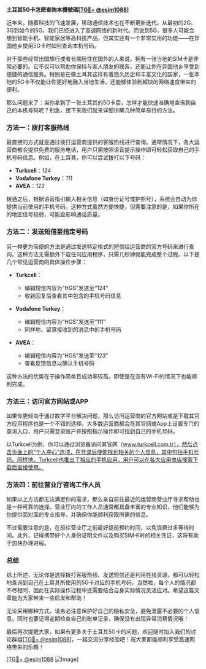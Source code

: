 **土耳其5G卡怎麽查詢本機號碼[[TG💪+ @esim1088](https://t.me/s/esim1088)]**

近年来，随着科技的飞速发展，移动通信技术也在不断更新迭代。从最初的2G、3G到如今的5G，我们已经进入了高速网络的新时代。而说到5G，很多人可能会想到智能手机、智能家居等高科技产品，但其实还有一个非常实用的功能——在异国他乡使用5G卡时如何查询本机号码。

对于那些经常出国旅行或者长期居住在国外的人来说，拥有一张当地的SIM卡是非常必要的。它不仅可以帮助你保持与家人朋友的联系，还能让你在异国他乡享受到便捷的通信服务。特别是在像土耳其这样有着悠久历史和丰富文化的国家，一张本地的5G卡不仅能让你更好地融入当地生活，还能够体验到超快的网络速度带来的便利。

那么问题来了：当你拿到了一张土耳其的5G卡后，怎样才能快速准确地查询到自己的本机号码呢？别急，接下来我们就来详细讲解几种简单易行的方法。

### 方法一：拨打客服热线

最直接的方式就是通过拨打运营商提供的客服热线进行查询。通常情况下，各大运营商都会提供免费的服务电话，用户只需按照语音提示操作即可轻松获取自己的手机号码信息。例如，在土耳其，你可以尝试拨打以下号码：

- **Turkcell**：*124*
- **Vodafone Turkey**：*111*
- **AVEA**：*123*

拨通之后，根据语音指引输入相关信息（如身份证号或护照号），系统会自动为你提供当前使用的手机号码。这种方式虽然方便快捷，但需要注意的是，如果你所在的地区信号较弱，可能会影响通话质量。

### 方法二：发送短信至指定号码

另一种更为简便的方法是通过发送特定格式的短信给运营商的官方号码来进行查询。这种方法无需额外下载任何应用程序，只需几秒钟就能完成整个过程。以下是几个常见运营商的具体操作步骤：

- **Turkcell**：
  - 编辑短信内容为“HGS”发送至“124”
  - 收到回复后查看其中包含的手机号码信息
  
- **Vodafone Turkey**：
  - 编辑短信内容为“HGS”发送至“111”
  - 同样地，留意接收到的消息中的手机号码
  
- **AVEA**：
  - 编辑短信内容为“HGS”发送至“123”
  - 查看反馈信息以确认手机号码

这种方法的优势在于操作简单且成功率较高，即使是在没有Wi-Fi的情况下也能顺利完成。

### 方法三：访问官方网站或APP

如果你更倾向于通过数字平台解决问题，那么访问运营商的官方网站或是下载其官方应用程序也是一个不错的选择。大多数运营商都会在其官网或App上设置专门的查询入口，用户只需登录账户并按照指示操作即可找到自己的手机号码。

以Turkcell为例，你可以通过浏览器访问其官网（www.turkcell.com.tr），然后点击页面上的“个人中心”选项，在登录后便能找到相关的个人信息，其中包括手机号码。同样地，Turkcell也推出了相应的手机应用，用户可以在各大应用商店搜索下载后直接使用。

### 方法四：前往营业厅咨询工作人员

如果以上方法都无法满足你的需求，那么亲自前往最近的运营商营业厅寻求帮助也是一种可靠的选择。营业厅内的工作人员通常都具备丰富的专业知识，他们能够为你提供面对面的专业指导，并确保你能顺利获取所需的信息。

不过需要注意的是，在前往营业厅之前最好提前预约时间，以免浪费过多等待时间。此外，记得携带好个人身份证明文件以及购买SIM卡时的相关凭证，这将有助于加快办理进程。

### 总结

综上所述，无论你是选择拨打客服热线、发送短信还是利用在线资源，都可以轻松地查询到自己在土耳其所使用的5G卡对应的手机号码。当然啦，每个人的情况都不尽相同，因此在实际操作过程中还需要结合自身实际情况灵活应对。希望这篇文章能为大家带来一些启发和帮助！

无论采用哪种方式，请务必注意保护好自己的隐私安全，避免泄露不必要的个人信息。同时也要记得定期检查自己的账单记录，确保没有出现异常消费情况哦！

最后再次提醒大家，如果有更多关于土耳其5G卡的问题，欢迎随时加入我们的讨论群组[[TG💪+ @esim1088](https://t.me/s/esim1088)]，一起交流分享经验吧！祝大家都能顺利享受高速网络带来的乐趣！

[[TG💪+ @esim1088](https://t.me/s/esim1088) ![Image](https://i.postimg.cc/4NQfJmqS/Snipaste-2025-05-13-00-14-12.png)]